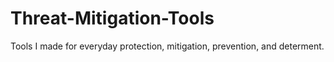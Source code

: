 # Threat-Mitigation-Tools
Tools I made for everyday protection, mitigation, prevention, and determent.
